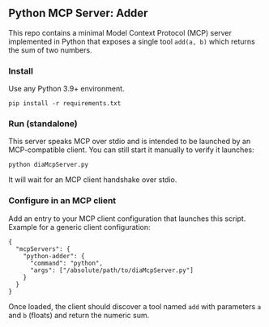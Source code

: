 ## Python MCP Server: Adder

This repo contains a minimal Model Context Protocol (MCP) server implemented in Python that exposes a single tool `add(a, b)` which returns the sum of two numbers.

### Install

Use any Python 3.9+ environment.

```
pip install -r requirements.txt
```

### Run (standalone)

This server speaks MCP over stdio and is intended to be launched by an MCP-compatible client. You can still start it manually to verify it launches:

```
python diaMcpServer.py
```

It will wait for an MCP client handshake over stdio.

### Configure in an MCP client

Add an entry to your MCP client configuration that launches this script. Example for a generic client configuration:

```
{
  "mcpServers": {
    "python-adder": {
      "command": "python",
      "args": ["/absolute/path/to/diaMcpServer.py"]
    }
  }
}
```

Once loaded, the client should discover a tool named `add` with parameters `a` and `b` (floats) and return the numeric sum.
